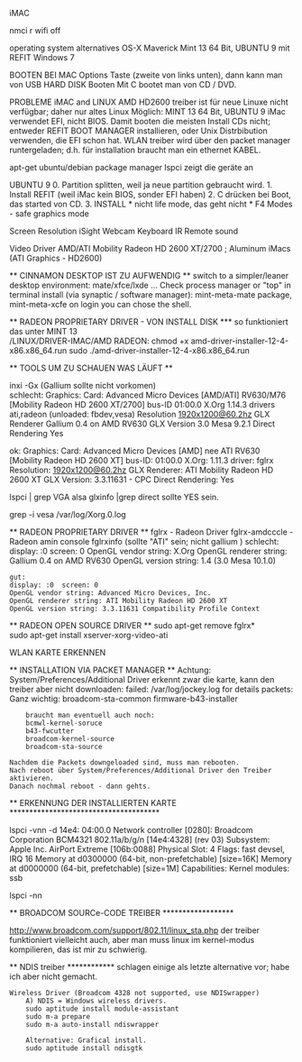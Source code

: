 iMAC

nmci r wifi off

operating system alternatives
OS-X Maverick
Mint 13 64 Bit, UBUNTU 9 mit REFIT
Windows 7

BOOTEN BEI MAC
Options Taste (zweite von links unten), dann kann man von USB HARD DISK Booten
Mit C bootet man von CD / DVD.
 

PROBLEME iMAC and LINUX
AMD HD2600 treiber ist für neue Linuxe nicht verfügbar; daher nur altes Linux Möglich: MINT 13 64 Bit, UBUNTU 9
iMac verwendet EFI, nicht BIOS. Damit booten die meisten Install CDs nicht; entweder REFIT BOOT MANAGER installieren,  oder Unix Distrbibution verwenden, die EFI schon hat.
WLAN treiber wird über den packet manager runtergeladen; d.h. für installation braucht man ein ethernet KABEL.

apt-get  	ubuntu/debian package manager
lspci  		zeigt die geräte an

UBUNTU 9
 	0. Partition splitten, weil ja neue partition gebraucht wird. 
	1. Install REFIT (weil iMac kein BIOS, sonder EFI haben)
	2. C drücken bei Boot, das started von CD.
	3. INSTALL
 		* nicht life mode, das geht nicht
 		* F4 Modes - safe graphics mode

	
Screen Resolution
iSight Webcam
Keyboard
IR Remote
sound

Video Driver AMD/ATI Mobility Radeon HD 2600 XT/2700  ; Aluminum iMacs (ATI Graphics - HD2600)  
 
** CINNAMON DESKTOP IST ZU AUFWENDIG **
 	switch to a simpler/leaner desktop environment: mate/xfce/lxde ...
	Check process manager or "top" in terminal
 	install (via synaptic / software manager): mint-meta-mate package,  mint-meta-xcfe 
 	on login you can chose the shell.

  ** RADEON PROPRIETARY DRIVER - VON INSTALL DISK ***
 	so funktioniert das unter MINT 13	
 	/LINUX/DRIVER-IMAC/AMD RADEON:
	chmod +x amd-driver-installer-12-4-x86.x86_64.run
 	﻿sudo ./amd-driver-installer-12-4-x86.x86_64.run

** TOOLS UM ZU SCHAUEN WAS LÄUFT **

inxi -Gx  (Gallium sollte nicht vorkomen)	
 schlecht:
 Graphics:  Card: Advanced Micro Devices [AMD/ATI] RV630/M76 [Mobility Radeon HD 2600 XT/2700] bus-ID 01:00.0 
X.Org 1.14.3 drivers ati,radeon (unloaded: fbdev,vesa) Resolution 1920x1200@60.2hz 
GLX Renderer Gallium 0.4 on AMD RV630 GLX Version 3.0 Mesa 9.2.1 Direct Rendering Yes

 ok:
 Graphics:  Card: Advanced Micro Devices [AMD] nee ATI RV630 [Mobility Radeon HD 2600 XT] bus-ID: 01:00.0 
 X.Org: 1.11.3 driver: fglrx Resolution: 1920x1200@60.2hz 
 GLX Renderer: ATI Mobility Radeon HD 2600 XT GLX Version: 3.3.11631 - CPC Direct Rendering: Yes

lspci | grep VGA
alsa
glxinfo |grep direct
	sollte YES sein.

grep -i vesa /var/log/Xorg.0.log

** RADEON PROPRIETARY DRIVER **	
 fglrx - Radeon Driver
 fglrx-amdcccle - Radeon amin console
fglrxinfo    (sollte "ATI" sein; nicht gallium )
 	schlecht:
 	display: :0  screen: 0
  	OpenGL vendor string: X.Org
  	OpenGL renderer string: Gallium 0.4 on AMD RV630
  	OpenGL version string: 1.4 (3.0 Mesa 10.1.0)

 	gut:
	display: :0  screen: 0
	OpenGL vendor string: Advanced Micro Devices, Inc.
	OpenGL renderer string: ATI Mobility Radeon HD 2600 XT
	OpenGL version string: 3.3.11631 Compatibility Profile Context

** RADEON OPEN SOURCE DRIVER **
 	sudo apt-get remove fglrx*  		
	sudo apt-get install xserver-xorg-video-ati

WLAN KARTE ERKENNEN

** INSTALLATION VIA PACKET MANAGER **
 	Achtung: System/Preferences/Additional Driver erkennt zwar die karte, kann den treiber aber nicht downloaden:  failed: /var/log/jockey.log for details
	packets:
		Ganz wichtig:
 		broadcom-sta-common
		firmware-b43-installer

 		braucht man eventuell auch noch:
		bcmwl-kernel-soruce		
		b43-fwcutter
		broadcom-kernel-source
		broadcom-sta-source

 	Nachdem die Packets downgeloaded sind, muss man rebooten.
	Nach reboot über System/Preferences/Additional Driver den Treiber aktivieren.
	Danach nochmal reboot - dann gehts.


** ERKENNUNG DER INSTALLIERTEN KARTE  **************************************

lspci -vnn -d 14e4:
 	04:00.0 Network controller [0280]: Broadcom Corporation BCM4321 802.11a/b/g/n [14e4:4328] (rev 03)
 		Subsystem: Apple Inc. AirPort Extreme [106b:0088]
 		Physical Slot: 4
 		Flags: fast devsel, IRQ 16
 		Memory at d0300000 (64-bit, non-prefetchable) [size=16K]
  		Memory at d0000000 (64-bit, prefetchable) [size=1M]
 		Capabilities: <access denied>
 		Kernel modules: ssb

lspci -nn

** BROADCOM SOURCe-CODE TREIBER ******************

http://www.broadcom.com/support/802.11/linux_sta.php
 	der treiber funktioniert vielleicht auch, aber man muss linux im kernel-modus kompilieren, das ist mir zu schwierig.


** NDIS treiber ************
 	schlagen einige als letzte alternative vor; habe ich aber nicht gemacht.

 	Wireless Driver (Broadcom 4328 not supported, use NDISwrapper) 
 		A) NDIS = Windows wireless drivers.
  		sudo aptitude install module-assistant
 		sudo m-a prepare
  		sudo m-a auto-install ndiswrapper

  		Alternative: Grafical install.
  		sudo aptitude install ndisgtk

